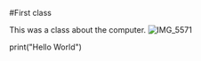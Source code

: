 #First class

This was a class about the computer. 
![IMG_5571](https://github.com/yosukehashimoto1893/unit1-2024/assets/142870448/b6402968-c6b0-4ebb-ad7b-43bc4c45da61)

print("Hello World")
